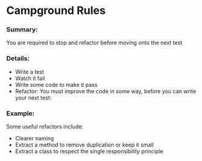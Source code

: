 # Campground Rules

### Summary:

You are required to stop and refactor before moving onto the next test


### Details:



*   Write a test
*   Watch it fail
*   Write some code to make it pass
*   Refactor: You must improve the code in some way, before you can write your next test:


### Example:

 Some useful refactors include:



*   Clearer naming
*   Extract a method to remove duplication or keep it small
*   Extract a class to respect the single responsibility principle